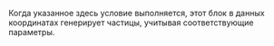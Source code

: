 Когда указанное здесь условие выполняется, этот блок в данных координатах генерирует частицы, учитывая соответствующие
параметры.